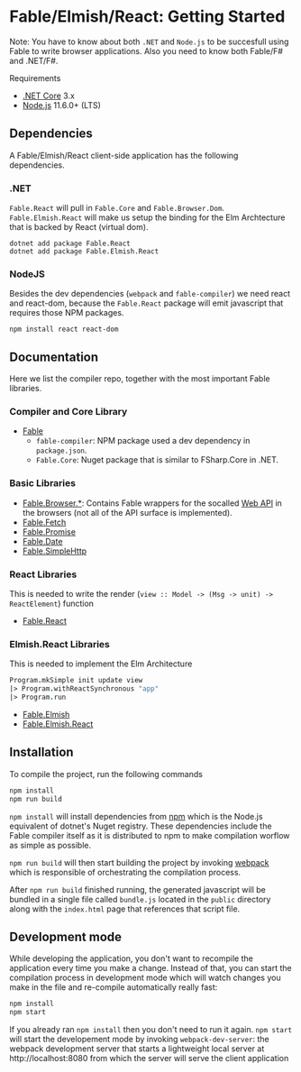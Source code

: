 # Fable/Elmish/React: Getting Started

Note: You have to know about both `.NET` and `Node.js` to be succesfull using Fable to write browser applications. Also you need to know both Fable/F# and .NET/F#.

Requirements

 - [.NET Core](https://www.microsoft.com/net/download) 3.x
 - [Node.js](https://nodejs.org/en/) 11.6.0+ (LTS)

## Dependencies

A Fable/Elmish/React client-side application has the following dependencies.

### .NET

`Fable.React` will pull in `Fable.Core` and `Fable.Browser.Dom`. `Fable.Elmish.React` will make us setup the binding for the Elm Archtecture that is backed by React (virtual dom).

```
dotnet add package Fable.React
dotnet add package Fable.Elmish.React
```

### NodeJS

Besides the dev dependencies (`webpack` and `fable-compiler`) we need react and react-dom, because the `Fable.React` package will emit javascript that requires those NPM packages.

```
npm install react react-dom
```

## Documentation

Here we list the compiler repo, together with the most important Fable libraries.

### Compiler and Core Library

* [Fable](https://github.com/fable-compiler/Fable)
  * `fable-compiler`: NPM package used a dev dependency in `package.json`.
  * `Fable.Core`: Nuget package that is similar to FSharp.Core in .NET.

### Basic Libraries

* [Fable.Browser.*](https://github.com/fable-compiler/fable-browser): Contains Fable wrappers for the socalled [Web API](https://developer.mozilla.org/en-US/docs/Web/API) in the browsers (not all of the API surface is implemented).
* [Fable.Fetch](https://github.com/fable-compiler/fable-fetch)
* [Fable.Promise](https://github.com/fable-compiler/fable-promise)
* [Fable.Date](https://github.com/fable-compiler/fable-date)
* [Fable.SimpleHttp](https://github.com/Zaid-Ajaj/Fable.SimpleHttp)

### React Libraries

This is needed to write the render (`view :: Model -> (Msg -> unit) -> ReactElement`) function

* [Fable.React](https://github.com/fable-compiler/fable-react)

### Elmish.React Libraries

This is needed to implement the Elm Architecture

```fsharp
Program.mkSimple init update view
|> Program.withReactSynchronous "app"
|> Program.run
```

* [Fable.Elmish](https://github.com/elmish/elmish)
* [Fable.Elmish.React](https://github.com/elmish/react)

## Installation

To compile the project, run the following commands

```bash
npm install
npm run build
```
`npm install` will install dependencies from [npm](https://www.npmjs.com/) which is the Node.js equivalent of dotnet's Nuget registry. These dependencies include the Fable compiler itself as it is distributed to npm to make compilation worflow as simple as possible.

`npm run build` will then start building the project by invoking [webpack](https://webpack.js.org/) which is responsible of orchestrating the compilation process.

After `npm run build` finished running, the generated javascript will be bundled in a single file called `bundle.js` located in the `public` directory along with the `index.html` page that references that script file.

## Development mode

While developing the application, you don't want to recompile the application every time you make a change. Instead of that, you can start the compilation process in development mode which will watch changes you make in the file and re-compile automatically really fast:
```bash
npm install
npm start
```

If you already ran `npm install` then you don't need to run it again. `npm start` will start the developement mode by invoking `webpack-dev-server`: the webpack development server that starts a lightweight local server at http://localhost:8080 from which the server will serve the client application
